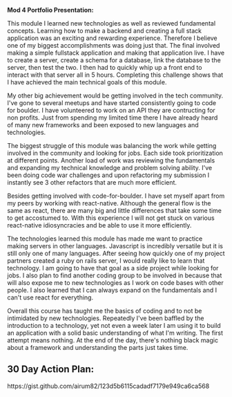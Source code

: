 <b>Mod 4 Portfolio Presentation:</b>

This module I learned new technologies as well as reviewed fundamental concepts. Learning how to make a backend and creating a full stack application was an exciting and rewarding experience. Therefore I believe one of my biggest accomplishments was doing just that. The final involved making a simple fullstack application and making that application live. I have to create a server, create a schema for a database, link the database to the server, then test the two. I then had to quickly whip up a front end to interact with that server all in 5 hours. Completing this challenge shows that I have achieved the main technical goals of this module.
  
My other big achievement would be getting involved in the tech community. I've gone to several meetups and have started consistently going to code for boulder. I have volunteered to work on an API they are contructing for non profits. Just from spending my limited time there I have already heard of many new frameworks and been exposed to new languages and technologies.
  
The biggest struggle of this module was balancing the work while getting involved in the community and looking for jobs. Each side took prioritization at different points. Another load of work was reviewing the fundamentals and expanding my technical knowledge and problem solving ability. I've been doing code war challenges and upon refactoring my submission I instantly see 3 other refactors that are much more efficient.

Besides getting involved with code-for-boulder. I have set myself apart from my peers by working with react-native. Although the general flow is the same as react, there are many big and little differences that take some time to get accostumed to. With this experience I will not get stuck on various react-native idiosyncracies and be able to use it more efficiently.

The technologies learned this module has made me want to practice making servers in other languages. Javascript is incredibly versatile but it is still only one of many languages. After seeing how quickly one of my project partners created a ruby on rails server, I would really like to learn that technology. I am going to have that goal as a side project while looking for jobs. I also plan to find another coding group to be involved in because that will also expose me to new technologies as I work on code bases with other people. I also learned that I can always expand on the fundamentals and I can't use react for everything.

Overall this course has taught me the basics of coding and to not be intimidated by new technologies. Repeatedly I've been baffled by the introduction to a technology, yet not even a week later I am using it to build an application with a solid basic understanding of what I'm writing. The first attempt means nothing. At the end of the day, there's nothing black magic about a framework and understanding the parts just takes time.
  
  
<h2>30 Day Action Plan:</h2> https://gist.github.com/airum82/123d5b6115cadadf7179e949ca6ca568
